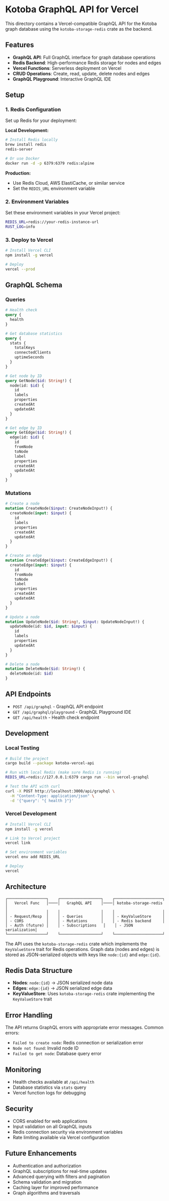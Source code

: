 # Kotoba GraphQL API for Vercel

This directory contains a Vercel-compatible GraphQL API for the Kotoba graph database using the `kotoba-storage-redis` crate as the backend.

## Features

- **GraphQL API**: Full GraphQL interface for graph database operations
- **Redis Backend**: High-performance Redis storage for nodes and edges
- **Vercel Functions**: Serverless deployment on Vercel
- **CRUD Operations**: Create, read, update, delete nodes and edges
- **GraphQL Playground**: Interactive GraphQL IDE

## Setup

### 1. Redis Configuration

Set up Redis for your deployment:

**Local Development:**
```bash
# Install Redis locally
brew install redis
redis-server

# Or use Docker
docker run -d -p 6379:6379 redis:alpine
```

**Production:**
- Use Redis Cloud, AWS ElastiCache, or similar service
- Set the `REDIS_URL` environment variable

### 2. Environment Variables

Set these environment variables in your Vercel project:

```bash
REDIS_URL=redis://your-redis-instance-url
RUST_LOG=info
```

### 3. Deploy to Vercel

```bash
# Install Vercel CLI
npm install -g vercel

# Deploy
vercel --prod
```

## GraphQL Schema

### Queries

```graphql
# Health check
query {
  health
}

# Get database statistics
query {
  stats {
    totalKeys
    connectedClients
    uptimeSeconds
  }
}

# Get node by ID
query GetNode($id: String!) {
  node(id: $id) {
    id
    labels
    properties
    createdAt
    updatedAt
  }
}

# Get edge by ID
query GetEdge($id: String!) {
  edge(id: $id) {
    id
    fromNode
    toNode
    label
    properties
    createdAt
    updatedAt
  }
}
```

### Mutations

```graphql
# Create a node
mutation CreateNode($input: CreateNodeInput!) {
  createNode(input: $input) {
    id
    labels
    properties
    createdAt
    updatedAt
  }
}

# Create an edge
mutation CreateEdge($input: CreateEdgeInput!) {
  createEdge(input: $input) {
    id
    fromNode
    toNode
    label
    properties
    createdAt
    updatedAt
  }
}

# Update a node
mutation UpdateNode($id: String!, $input: UpdateNodeInput!) {
  updateNode(id: $id, input: $input) {
    id
    labels
    properties
    updatedAt
  }
}

# Delete a node
mutation DeleteNode($id: String!) {
  deleteNode(id: $id)
}
```

## API Endpoints

- `POST /api/graphql` - GraphQL API endpoint
- `GET /api/graphql/playground` - GraphQL Playground IDE
- `GET /api/health` - Health check endpoint

## Development

### Local Testing

```bash
# Build the project
cargo build --package kotoba-vercel-api

# Run with local Redis (make sure Redis is running)
REDIS_URL=redis://127.0.0.1:6379 cargo run --bin vercel-graphql

# Test the API with curl
curl -X POST http://localhost:3000/api/graphql \
  -H "Content-Type: application/json" \
  -d '{"query": "{ health }"}'
```

### Vercel Development

```bash
# Install Vercel CLI
npm install -g vercel

# Link to Vercel project
vercel link

# Set environment variables
vercel env add REDIS_URL

# Deploy
vercel
```

## Architecture

```
┌─────────────────┐    ┌──────────────────┐    ┌─────────────────────┐
│   Vercel Func   │────│   GraphQL API    │────│ kotoba-storage-redis │
│                 │    │                  │    │                     │
│ - Request/Resp  │    │ - Queries        │    │ - KeyValueStore     │
│ - CORS          │    │ - Mutations      │    │ - Redis backend     │
│ - Auth (future) │    │ - Subscriptions   │    │ - JSON serialization│
└─────────────────┘    └──────────────────┘    └─────────────────────┘
```

The API uses the `kotoba-storage-redis` crate which implements the `KeyValueStore` trait for Redis operations. Graph data (nodes and edges) is stored as JSON-serialized objects with keys like `node:{id}` and `edge:{id}`.

## Redis Data Structure

- **Nodes**: `node:{id}` → JSON serialized node data
- **Edges**: `edge:{id}` → JSON serialized edge data
- **KeyValueStore**: Uses `kotoba-storage-redis` crate implementing the `KeyValueStore` trait

## Error Handling

The API returns GraphQL errors with appropriate error messages. Common errors:

- `Failed to create node`: Redis connection or serialization error
- `Node not found`: Invalid node ID
- `Failed to get node`: Database query error

## Monitoring

- Health checks available at `/api/health`
- Database statistics via `stats` query
- Vercel function logs for debugging

## Security

- CORS enabled for web applications
- Input validation on all GraphQL inputs
- Redis connection security via environment variables
- Rate limiting available via Vercel configuration

## Future Enhancements

- Authentication and authorization
- GraphQL subscriptions for real-time updates
- Advanced querying with filters and pagination
- Schema validation and migration
- Caching layer for improved performance
- Graph algorithms and traversals
